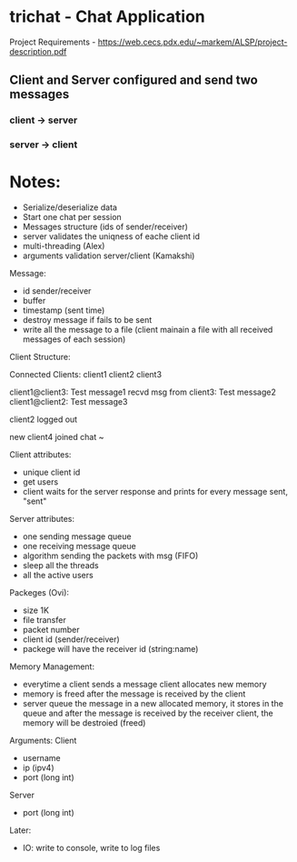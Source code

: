 # trichat - Chat Application


Project Requirements - https://web.cecs.pdx.edu/~markem/ALSP/project-description.pdf


## Client and Server configured and send two messages
### client -> server
### server -> client


# Notes:
- Serialize/deserialize data
- Start one chat per session
- Messages structure (ids of sender/receiver)
- server validates the uniqness of eache client id
- multi-threading (Alex)
- arguments validation server/client (Kamakshi)

Message:
- id sender/receiver
- buffer 
- timestamp (sent time)
- destroy message if fails to be sent
- write all the message to a file (client mainain a file with all received messages of each session)


Client Structure:

Connected Clients:
client1
client2
client3

client1@client3: Test message1
recvd msg from client3: Test message2
client1@client2: Test message3

client2 logged out

new client4 joined chat
~                          

Client attributes:
- unique client id
- get users
- client waits for the server response and prints for every message sent, "sent"

Server attributes:
- one sending message queue
- one receiving message queue
- algorithm sending the packets with msg (FIFO)
- sleep all the threads
- all the active users

Packeges (Ovi):
- size 1K
- file transfer
- packet number
- client id (sender/receiver)
- packege will have the receiver id (string:name)

Memory Management:
- everytime a client sends a message client allocates new memory
- memory is freed after the message is received by the client
- server queue the message in a new allocated memory, it stores in the queue and after the message is received by the receiver client, the memory will be destroied (freed)

Arguments:
Client
- username
- ip (ipv4)
- port (long int)

Server
- port (long int)


Later:
- IO: write to console, write to log files
